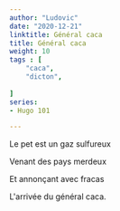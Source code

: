 ```yaml
---
author: "Ludovic"
date: "2020-12-21"
linktitle: Général caca
title: Général caca
weight: 10
tags : [
    "caca",
    "dicton",
       
]
series:
- Hugo 101

---
```


Le pet est un gaz sulfureux

Venant des pays merdeux

Et annonçant avec fracas 

L'arrivée du général caca.

